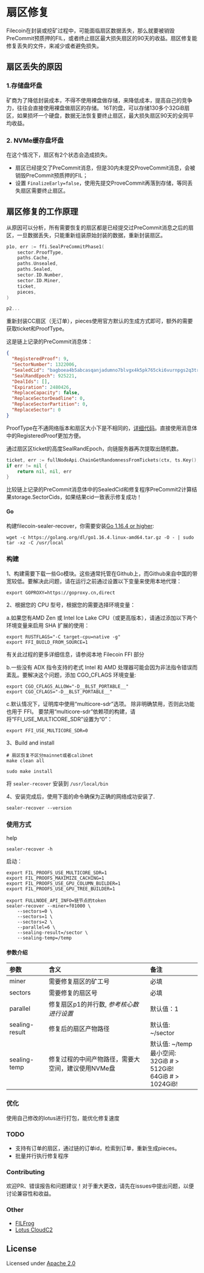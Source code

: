 # 扇区修复

Filecoin在封装或挖矿过程中，可能面临扇区数据丢失，那么就要被销毁PreCommit预质押的FIL，或者终止扇区最大损失扇区的90天的收益。扇区修复能修复丢失的文件，来减少或者避免损失。

## 扇区丢失的原因

### 1.存储盘坏盘
矿商为了降低封装成本，不得不使用裸盘做存储，来降低成本，提高自己的竞争力，往往会直接使用裸盘做扇区的存储。
16T的盘，可以存储130多个32GiB扇区，如果损坏一个硬盘，数据无法恢复要终止扇区，最大损失扇区90天的全网平均收益。

### 2. NVMe缓存盘坏盘
   在这个情况下，扇区有2个状态会造成损失。
   - 扇区已经提交了PreCommit消息，但是30内未提交ProveCommit消息，会被销毁PreCommit预质押的FIL；
   - 设置 `FinalizeEarly=false`，使用先提交ProveCommit再落到存储，等同丢失扇区需要终止扇区。

## 扇区修复的工作原理

从原因可以分析，所有需要恢复的扇区都是已经提交过PreCommit消息之后的扇区，一旦数据丢失，只能重新组装原始封装的数据，重新封装扇区。

```go
p1o, err := ffi.SealPreCommitPhase1(
    sector.ProofType,
    paths.Cache,
    paths.Unsealed,
    paths.Sealed,
    sector.ID.Number,
    sector.ID.Miner,
    ticket,
    pieces,
)

p2...
```
重新封装CC扇区（无订单），pieces使用官方默认的生成方式即可，额外的需要获取ticket和ProofType。

这是链上记录的PreCommit消息体：
```json
{
  "RegisteredProof": 9,
  "SectorNumber": 1322006,
  "SealedCid": "bagboea4b5abcasqanjadumno7blvgx4k5pk765cki6vurnpgs2q3trt2trkznhj3",
  "SealRandEpoch": 925221,
  "DealIds": [],
  "Expiration": 2480426,
  "ReplaceCapacity": false,
  "ReplaceSectorDeadline": 0,
  "ReplaceSectorPartition": 0,
  "ReplaceSector": 0
}
```
ProofType在不通网络版本和扇区大小下是不相同的，[详细代码]( https://github.com/filecoin-project/lotus/blob/7a38cd9286fbe8c4faf7b1f4737b6ff4dd94d011/chain/actors/builtin/miner/miner.go#L263 )。直接使用消息体中的RegisteredProof更加方便。

通过扇区区ticket的高度SealRandEpoch，向链服务器再次提取出随机数。
```go
ticket, err := fullNodeApi.ChainGetRandomnessFromTickets(ctx, ts.Key(), crypto.DomainSeparationTag_SealRandomness, ticketEpoch, buf.Bytes())
if err != nil {
    return nil, nil, err
}
```

比较链上记录的PreCommit消息体中的SealedCid和修复程序PreCommit2计算结果storage.SectorCids，如果结果cid一致表示修复成功！


#### Go

构建filecoin-sealer-recover，你需要安装[Go 1.16.4 or higher](https://golang.org/dl/):

```shell
wget -c https://golang.org/dl/go1.16.4.linux-amd64.tar.gz -O - | sudo tar -xz -C /usr/local
```

### 构建
1、构建需要下载一些Go模块。这些通常托管在Github上，而Github来自中国的带宽较低。要解决此问题，请在运行之前通过设置以下变量来使用本地代理：
```shell
export GOPROXY=https://goproxy.cn,direct  
```

2、根据您的 CPU 型号，根据您的需要选择环境变量：

a.如果您有AMD Zen 或 Intel Ice Lake CPU（或更高版本），请通过添加以下两个环境变量来启用 SHA 扩展的使用：
```shell
export RUSTFLAGS="-C target-cpu=native -g"
export FFI_BUILD_FROM_SOURCE=1
```
有关此过程的更多详细信息，请参阅本地 Filecoin FFI 部分

b.一些没有 ADX 指令支持的老式 Intel 和 AMD 处理器可能会因为非法指令错误而紊乱。要解决这个问题，添加 CGO_CFLAGS 环境变量:
```shell
export CGO_CFLAGS_ALLOW="-D__BLST_PORTABLE__"
export CGO_CFLAGS="-D__BLST_PORTABLE__"
```
c.默认情况下，证明库中使用“multicore-sdr”选项。 除非明确禁用，否则此功能也用于 FFI。 要禁用“multicore-sdr”依赖项的构建，请将“FFI_USE_MULTICORE_SDR”设置为“0”：
```shell
export FFI_USE_MULTICORE_SDR=0
```

3、Build and install
```shell
# 扇区恢复不区分mainnet或者calibnet
make clean all

sudo make install
```
将 `sealer-recover` 安装到 `/usr/local/bin`

4、安装完成后，使用下面的命令确保为正确的网络成功安装了.
```shell
sealer-recover --version
```

### 使用方式
help
```base
sealer-recover -h
```

启动：
```base
export FIL_PROOFS_USE_MULTICORE_SDR=1
export FIL_PROOFS_MAXIMIZE_CACHING=1
export FIL_PROOFS_USE_GPU_COLUMN_BUILDER=1
export FIL_PROOFS_USE_GPU_TREE_BUILDER=1

export FULLNODE_API_INFO=链节点的token
sealer-recover --miner=f01000 \
    --sectors=0 \ 
    --sectors=1 \ 
    --sectors=2 \     
    --parallel=6 \ 
    --sealing-result=/sector \ 
    --sealing-temp=/temp
```
#### 参数介绍
| 参数 | 含义 | 备注 |
| :-----| :----- | :----- |
| miner | 需要修复扇区的矿工号  | 必填 |
| sectors | 需要修复的扇区号 | 必填 |
| parallel | 修复扇区p1的并行数, _参考核心数进行设置_ | 默认值：1 |
| sealing-result | 修复后的扇区产物路径 | 默认值: ~/sector |
| sealing-temp | 修复过程的中间产物路径，需要大空间，建议使用NVMe盘 | 默认值: ~/temp <br/> 最小空间: <br/> 32GiB # > 512GiB! <br/> 64GiB  # > 1024GiB! |

### 优化
使用自己修改的lotus进行打包，能优化修复速度

### TODO
- 支持有订单的扇区，通过链的订单id，检索到订单，重新生成pieces。
- 批量并行执行修复程序

### Contributing
欢迎PR、错误报告和问题建议！对于重大更改，请先在issues中提出问题，以便讨论兼容性和收益。

### Other
- [FILFrog](https://www.froghub.io/)
- [Lotus CloudC2](https://github.com/froghub-io/lotus-cloudc2)

## License

Licensed under [Apache 2.0](https://github.com/froghub-io/filecoin-sealer-recover/blob/main/LICENSE)
